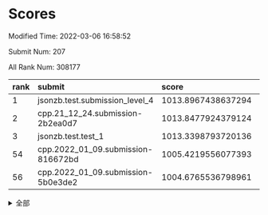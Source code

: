 # Scores

Modified Time: 2022-03-06 16:58:52

Submit Num: 207

All Rank Num: 308177

| rank |               submit               |       score        |       sigma        | pk_num |
| :--- | :--------------------------------- | :----------------- | :----------------- | :----- |
| 1    | jsonzb.test.submission_level_4     | 1013.8967438637294 | 0.7996691147185454 | 5953   |
| 2    | cpp.21_12_24.submission-2b2ea0d7   | 1013.8477924379124 | 0.7952526111807137 | 5957   |
| 3    | jsonzb.test.test_1                 | 1013.3398793720136 | 0.8374797280015799 | 5955   |
| 54   | cpp.2022_01_09.submission-816672bd | 1005.4219556077393 | 0.7194249157840916 | 5958   |
| 56   | cpp.2022_01_09.submission-5b0e3de2 | 1004.6765536798961 | 0.7238722971451146 | 5959   |


<details>
<summary>全部</summary>

| rank |                 submit                 |       score        |       sigma        | pk_num |
| :--- | :------------------------------------- | :----------------- | :----------------- | :----- |
| 1    | jsonzb.test.submission_level_4         | 1013.8967438637294 | 0.7996691147185454 | 5953   |
| 2    | cpp.21_12_24.submission-2b2ea0d7       | 1013.8477924379124 | 0.7952526111807137 | 5957   |
| 3    | jsonzb.test.test_1                     | 1013.3398793720136 | 0.8374797280015799 | 5955   |
| 4    | gobigger.level_3.submission_level_3_22 | 1011.9644582263429 | 0.768699473677414  | 5952   |
| 5    | gobigger.level_3.submission_level_3_27 | 1011.5160648106566 | 0.7737019402034517 | 5950   |
| 6    | gobigger.level_3.submission_level_3_32 | 1011.4956057243535 | 0.7760999631309065 | 5959   |
| 7    | gobigger.level_3.submission_level_3_38 | 1011.1798281208404 | 0.769566189171477  | 5954   |
| 8    | gobigger.level_3.submission_level_3_6  | 1010.7295492675864 | 0.7622638662584168 | 5953   |
| 9    | gobigger.level_3.submission_level_3_10 | 1010.7006971273019 | 0.7684465871249377 | 5953   |
| 10   | gobigger.level_3.submission_level_3_48 | 1010.5195312848923 | 0.8062975756246888 | 5953   |
| 11   | gobigger.level_3.submission_level_3_29 | 1010.4805001059822 | 0.7618353655873578 | 5954   |
| 12   | gobigger.level_3.submission_level_3_1  | 1010.4212593159814 | 0.778944999705287  | 5957   |
| 13   | gobigger.level_3.submission_level_3_19 | 1010.4188628823717 | 0.7677089474444538 | 5956   |
| 14   | gobigger.level_3.submission_level_3_45 | 1010.406387281251  | 0.7805588205590507 | 5959   |
| 15   | gobigger.level_3.submission_level_3_31 | 1010.3190568571225 | 0.7577627479705654 | 5955   |
| 16   | gobigger.level_3.submission_level_3_21 | 1010.3026763325984 | 0.7473834799532654 | 5949   |
| 17   | gobigger.level_3.submission_level_3_44 | 1010.2689637368725 | 0.7698643333456042 | 5955   |
| 18   | gobigger.level_3.submission_level_3_9  | 1010.2588975857063 | 0.765616702858514  | 5954   |
| 19   | gobigger.level_3.submission_level_3_12 | 1010.1849395243329 | 0.7517176027804872 | 5953   |
| 20   | gobigger.level_3.submission_level_3_28 | 1010.1732170815967 | 0.7808467520603919 | 5959   |
| 21   | gobigger.level_3.submission_level_3_46 | 1010.1675985092687 | 0.7422140205417587 | 5957   |
| 22   | gobigger.level_3.submission_level_3_4  | 1010.1390628226887 | 0.7543634266672941 | 5957   |
| 23   | gobigger.level_3.submission_level_3_26 | 1010.0360369706166 | 0.7674440743368228 | 5952   |
| 24   | gobigger.level_3.submission_level_3_23 | 1010.0318114887008 | 0.7647502657567856 | 5953   |
| 25   | gobigger.level_3.submission_level_3_16 | 1009.9028820193575 | 0.7881135220783431 | 5957   |
| 26   | gobigger.level_3.submission_level_3_7  | 1009.8886845113306 | 0.7700674881640194 | 5956   |
| 27   | gobigger.level_3.submission_level_3_42 | 1009.8441839703137 | 0.7454068620751473 | 5957   |
| 28   | gobigger.level_3.submission_level_3_13 | 1009.8413185665715 | 0.7456178184575571 | 5954   |
| 29   | gobigger.level_3.submission_level_3_39 | 1009.8124821035739 | 0.7479966276349859 | 5955   |
| 30   | gobigger.level_3.submission_level_3_25 | 1009.7118603621384 | 0.781706705711416  | 5954   |
| 31   | gobigger.level_3.submission_level_3_17 | 1009.679740253568  | 0.746124077623504  | 5955   |
| 32   | gobigger.level_3.submission_level_3_43 | 1009.6495113506234 | 0.7622763486352736 | 5958   |
| 33   | gobigger.level_3.submission_level_3_18 | 1009.6352225230806 | 0.7539621984146957 | 5956   |
| 34   | gobigger.level_3.submission_level_3_14 | 1009.5819627601646 | 0.7463515643394715 | 5955   |
| 35   | gobigger.level_3.submission_level_3_37 | 1009.568353138811  | 0.7468119889873921 | 5953   |
| 36   | gobigger.level_3.submission_level_3_0  | 1009.5582831465305 | 0.744872745058593  | 5951   |
| 37   | gobigger.level_3.submission_level_3_30 | 1009.5580039344741 | 0.7645631112455369 | 5957   |
| 38   | gobigger.level_3.submission_level_3_20 | 1009.5169131799665 | 0.7406597559342366 | 5956   |
| 39   | gobigger.level_3.submission_level_3_33 | 1009.500249917846  | 0.7677675460174469 | 5957   |
| 40   | gobigger.level_3.submission_level_3_35 | 1009.4854647166942 | 0.7537667102119765 | 5960   |
| 41   | gobigger.level_3.submission_level_3_2  | 1009.461059524067  | 0.7522305293035078 | 5959   |
| 42   | gobigger.level_3.submission_level_3_47 | 1009.4290717108706 | 0.7430015085401669 | 5956   |
| 43   | gobigger.level_3.submission_level_3_8  | 1009.1820981895863 | 0.7496487798773173 | 5956   |
| 44   | gobigger.level_3.submission_level_3_40 | 1009.0894888966938 | 0.746569649280185  | 5952   |
| 45   | gobigger.level_3.submission_level_3_11 | 1009.0285320624272 | 0.7538146472561887 | 5959   |
| 46   | gobigger.level_3.submission_level_3_49 | 1009.0130948644826 | 0.7580854890995903 | 5955   |
| 47   | gobigger.level_3.submission_level_3_15 | 1009.0029421243622 | 0.743988587027213  | 5956   |
| 48   | gobigger.level_3.submission_level_3_34 | 1008.9886044044952 | 0.7626651978734107 | 5951   |
| 49   | gobigger.level_3.submission_level_3_5  | 1008.8073831870794 | 0.735243082402347  | 5956   |
| 50   | gobigger.level_3.submission_level_3_36 | 1008.7207057479866 | 0.7319826266050381 | 5958   |
| 51   | gobigger.level_3.submission_level_3_24 | 1008.6027133085088 | 0.7211570768316732 | 5959   |
| 52   | gobigger.level_3.submission_level_3_41 | 1008.4895120895994 | 0.7457218232764756 | 5955   |
| 53   | gobigger.level_3.submission_level_3_3  | 1007.2286482129742 | 0.7211001841389006 | 5954   |
| 54   | cpp.2022_01_09.submission-816672bd     | 1005.4219556077393 | 0.7194249157840916 | 5958   |
| 55   | gobigger.level_1.submission_level_1_24 | 1004.8930766279916 | 0.7256318491321304 | 5959   |
| 56   | cpp.2022_01_09.submission-5b0e3de2     | 1004.6765536798961 | 0.7238722971451146 | 5959   |
| 57   | gobigger.level_1.submission_level_1_10 | 1004.5993801667805 | 0.7290725722523693 | 5963   |
| 58   | gobigger.level_1.submission_level_1_4  | 1004.542155165772  | 0.7344828424632225 | 5951   |
| 59   | gobigger.level_1.submission_level_1_27 | 1004.1334347080166 | 0.7160039421020097 | 5959   |
| 60   | gobigger.level_1.submission_level_1_14 | 1004.0285858112418 | 0.7143751074039691 | 5954   |
| 61   | gobigger.level_1.submission_level_1_7  | 1003.9802911301693 | 0.7096687249291166 | 5951   |
| 62   | gobigger.level_1.submission_level_1_37 | 1003.9547596956296 | 0.7165819936911814 | 5952   |
| 63   | gobigger.level_1.submission_level_1_5  | 1003.8958496692509 | 0.7167072891563155 | 5963   |
| 64   | gobigger.level_1.submission_level_1_36 | 1003.8767546187863 | 0.7241583677380081 | 5955   |
| 65   | gobigger.level_1.submission_level_1_28 | 1003.8368372195957 | 0.7093610287489913 | 5961   |
| 66   | gobigger.level_1.submission_level_1_47 | 1003.830798884902  | 0.7226093034256976 | 5952   |
| 67   | gobigger.level_1.submission_level_1_15 | 1003.7949101476637 | 0.71773491697075   | 5955   |
| 68   | gobigger.level_1.submission_level_1_41 | 1003.7780443425336 | 0.7125862696359856 | 5955   |
| 69   | gobigger.level_1.submission_level_1_43 | 1003.747516816794  | 0.7278580827916317 | 5953   |
| 70   | gobigger.level_1.submission_level_1_12 | 1003.7247014745186 | 0.7256323807465059 | 5957   |
| 71   | gobigger.level_1.submission_level_1_17 | 1003.7011800482094 | 0.7061339911568187 | 5950   |
| 72   | gobigger.level_1.submission_level_1_46 | 1003.6933360681237 | 0.7080999166389607 | 5954   |
| 73   | gobigger.level_1.submission_level_1_0  | 1003.5799748649044 | 0.7030387185885204 | 5952   |
| 74   | gobigger.level_1.submission_level_1_44 | 1003.4926391680356 | 0.7186462456704188 | 5953   |
| 75   | gobigger.level_1.submission_level_1_34 | 1003.4756701855945 | 0.7164578564443864 | 5957   |
| 76   | gobigger.level_1.submission_level_1_2  | 1003.4530571200859 | 0.7099337450070425 | 5959   |
| 77   | gobigger.level_1.submission_level_1_16 | 1003.4441993397941 | 0.7231345404469166 | 5953   |
| 78   | gobigger.level_1.submission_level_1_6  | 1003.343123514095  | 0.727653736260542  | 5958   |
| 79   | gobigger.level_1.submission_level_1_9  | 1003.32606180625   | 0.7161224085132064 | 5949   |
| 80   | gobigger.level_1.submission_level_1_19 | 1003.2945524698893 | 0.7091255928108193 | 5961   |
| 81   | gobigger.level_1.submission_level_1_39 | 1003.2608736003114 | 0.715391660437041  | 5953   |
| 82   | gobigger.level_1.submission_level_1_8  | 1003.2479996050142 | 0.7223523071387408 | 5954   |
| 83   | gobigger.level_1.submission_level_1_3  | 1003.1630370942895 | 0.7057555691086196 | 5957   |
| 84   | gobigger.level_1.submission_level_1_13 | 1003.1356639971613 | 0.7114751833881148 | 5949   |
| 85   | gobigger.level_1.submission_level_1_40 | 1003.0644381729182 | 0.7323222781068555 | 5952   |
| 86   | gobigger.level_1.submission_level_1_30 | 1003.0437778667998 | 0.7255414844642731 | 5958   |
| 87   | gobigger.level_1.submission_level_1_35 | 1003.0255851952936 | 0.722768440006615  | 5952   |
| 88   | gobigger.level_1.submission_level_1_49 | 1003.0092762700614 | 0.7049633538322546 | 5954   |
| 89   | gobigger.level_1.submission_level_1_32 | 1002.9757329032606 | 0.7231640866315105 | 5959   |
| 90   | gobigger.level_1.submission_level_1_20 | 1002.9506069212833 | 0.7163063681219493 | 5948   |
| 91   | gobigger.level_1.submission_level_1_48 | 1002.8912096584505 | 0.7114984031392529 | 5954   |
| 92   | gobigger.level_1.submission_level_1_45 | 1002.7932282933932 | 0.7148250815994236 | 5952   |
| 93   | gobigger.level_1.submission_level_1_25 | 1002.7795317759904 | 0.7225729480297386 | 5957   |
| 94   | gobigger.level_1.submission_level_1_21 | 1002.776931577347  | 0.7143083054842381 | 5958   |
| 95   | gobigger.level_1.submission_level_1_33 | 1002.7029984036691 | 0.7192851926146774 | 5955   |
| 96   | gobigger.level_1.submission_level_1_26 | 1002.698801243888  | 0.7150461574918092 | 5957   |
| 97   | gobigger.level_1.submission_level_1_11 | 1002.6919659994487 | 0.7106140429393886 | 5957   |
| 98   | gobigger.level_1.submission_level_1_18 | 1002.6310388418943 | 0.7143785998979099 | 5950   |
| 99   | gobigger.level_1.submission_level_1_42 | 1002.5547808173258 | 0.7025280910819726 | 5954   |
| 100  | gobigger.level_1.submission_level_1_31 | 1002.5211082521311 | 0.7129816586924338 | 5957   |
| 101  | gobigger.level_1.submission_level_1_38 | 1002.4667621088294 | 0.7216282476140838 | 5955   |
| 102  | gobigger.level_1.submission_level_1_22 | 1002.377688078816  | 0.6984177319349959 | 5955   |
| 103  | gobigger.level_1.submission_level_1_29 | 1002.1403648029303 | 0.7084039691218488 | 5958   |
| 104  | gobigger.level_1.submission_level_1_1  | 1002.0835843367248 | 0.7063521071097651 | 5951   |
| 105  | gobigger.level_1.submission_level_1_23 | 1001.9330127811487 | 0.7026649576281856 | 5952   |
| 106  | gobigger.random.submission_random_4    | 997.796431397169   | 0.7075220252758031 | 5956   |
| 107  | gobigger.random.submission_random_28   | 997.404696825352   | 0.7002324303230673 | 5962   |
| 108  | gobigger.random.submission_random_1    | 997.1202946437464  | 0.6987142786673677 | 5961   |
| 109  | gobigger.random.submission_random_42   | 997.0192248531176  | 0.7056446125968177 | 5950   |
| 110  | gobigger.random.submission_random_39   | 996.9784487539861  | 0.7069601705885691 | 5951   |
| 111  | gobigger.random.submission_random_23   | 996.8676620004873  | 0.7148008895517265 | 5952   |
| 112  | gobigger.random.submission_random_49   | 996.858130920207   | 0.703538560560887  | 5957   |
| 113  | gobigger.random.submission_random_34   | 996.7046385498998  | 0.7053647401228504 | 5957   |
| 114  | gobigger.random.submission_random_21   | 996.6581389924326  | 0.7179805108424244 | 5956   |
| 115  | gobigger.random.submission_random_44   | 996.5912235680082  | 0.7065100034684815 | 5953   |
| 116  | gobigger.random.submission_random_20   | 996.5758409100398  | 0.7031762141731035 | 5957   |
| 117  | gobigger.random.submission_random_40   | 996.5252412446317  | 0.7199583178751031 | 5954   |
| 118  | gobigger.random.submission_random_46   | 996.455811583366   | 0.7089628473772491 | 5957   |
| 119  | gobigger.random.submission_random_13   | 996.4512572358565  | 0.7147072655707402 | 5957   |
| 120  | gobigger.random.submission_random_12   | 996.4510704355914  | 0.7117892018681078 | 5958   |
| 121  | gobigger.random.submission_random_15   | 996.4483875620004  | 0.7033568264863753 | 5954   |
| 122  | gobigger.random.submission_random_36   | 996.4208655960149  | 0.708938208303507  | 5955   |
| 123  | gobigger.random.submission_random_6    | 996.3766987581542  | 0.7223683840995903 | 5961   |
| 124  | gobigger.random.submission_random_29   | 996.3622752561439  | 0.7134937590556837 | 5955   |
| 125  | gobigger.random.submission_random_38   | 996.2725561901715  | 0.7005204251004863 | 5953   |
| 126  | gobigger.random.submission_random_19   | 996.0959666173953  | 0.7238168763566972 | 5955   |
| 127  | gobigger.random.submission_random_33   | 996.0880455190612  | 0.7044231600813504 | 5951   |
| 128  | gobigger.random.submission_random_32   | 996.0867793119922  | 0.7158376238690127 | 5952   |
| 129  | gobigger.random.submission_random_43   | 996.0672619776233  | 0.7139498502460147 | 5956   |
| 130  | gobigger.random.submission_random_7    | 996.0426422729006  | 0.7047673738673801 | 5957   |
| 131  | gobigger.random.submission_random_48   | 995.9278287490223  | 0.7132510921777753 | 5954   |
| 132  | gobigger.random.submission_random_35   | 995.8799123375409  | 0.7067222996833059 | 5955   |
| 133  | gobigger.random.submission_random_41   | 995.8322942588841  | 0.7132929465307397 | 5958   |
| 134  | gobigger.random.submission_random_24   | 995.8084605077364  | 0.7180825233345797 | 5957   |
| 135  | gobigger.random.submission_random_10   | 995.804494987758   | 0.7148543160209053 | 5952   |
| 136  | gobigger.random.submission_random_3    | 995.8035255025776  | 0.7295392036137323 | 5959   |
| 137  | gobigger.random.submission_random_9    | 995.7887258822157  | 0.7010997827199061 | 5956   |
| 138  | gobigger.random.submission_random_22   | 995.7816140928825  | 0.7106298890676942 | 5954   |
| 139  | gobigger.random.submission_random_26   | 995.7561632991745  | 0.7065373827989853 | 5960   |
| 140  | gobigger.random.submission_random_0    | 995.7263591937697  | 0.7119791690162708 | 5952   |
| 141  | gobigger.random.submission_random_45   | 995.7236829437873  | 0.7297857559061177 | 5956   |
| 142  | gobigger.random.submission_random_14   | 995.6948501486535  | 0.7167338202579673 | 5956   |
| 143  | gobigger.random.submission_random_2    | 995.470584477911   | 0.7147409793844747 | 5957   |
| 144  | gobigger.random.submission_random_8    | 995.4533680120911  | 0.715660554824183  | 5958   |
| 145  | gobigger.random.submission_random_47   | 995.4317711102619  | 0.710708721194078  | 5955   |
| 146  | gobigger.random.submission_random_11   | 995.3536520032646  | 0.717505663299409  | 5953   |
| 147  | gobigger.random.submission_random_16   | 995.2458122733624  | 0.7095935363497309 | 5961   |
| 148  | gobigger.random.submission_random_37   | 995.2046374909723  | 0.7065673354376663 | 5951   |
| 149  | gobigger.random.submission_random_25   | 995.1900968087954  | 0.7111902921545177 | 5952   |
| 150  | gobigger.random.submission_random_27   | 995.1801574775557  | 0.715507614177857  | 5954   |
| 151  | gobigger.random.submission_random_18   | 995.0096347830737  | 0.7111549584917818 | 5954   |
| 152  | gobigger.random.submission_random_31   | 994.8479646613798  | 0.7294560431067024 | 5955   |
| 153  | gobigger.random.submission_random_30   | 994.5982647102298  | 0.711908800790962  | 5956   |
| 154  | gobigger.random.submission_random_5    | 994.5428511514951  | 0.730384267649424  | 5954   |
| 155  | gobigger.random.submission_random_17   | 994.4962767996504  | 0.7150389594699919 | 5957   |
| 156  | gobigger.level_2.submission_level_2_12 | 994.1247010731126  | 0.7251894854893047 | 5956   |
| 157  | gobigger.level_2.submission_level_2_23 | 993.8316289684412  | 0.7402013147863445 | 5956   |
| 158  | gobigger.level_2.submission_level_2_22 | 993.4725628157793  | 0.7357516833337586 | 5948   |
| 159  | gobigger.level_2.submission_level_2_41 | 993.4119388993288  | 0.7423103574769625 | 5954   |
| 160  | gobigger.level_2.submission_level_2_3  | 993.3936832775036  | 0.7385244417133271 | 5956   |
| 161  | gobigger.level_2.submission_level_2_14 | 993.2576141682894  | 0.7543869232804739 | 5955   |
| 162  | gobigger.level_2.submission_level_2_44 | 993.2041795583197  | 0.7334115923666639 | 5952   |
| 163  | gobigger.level_2.submission_level_2_8  | 993.2010176563027  | 0.7425157222320247 | 5951   |
| 164  | gobigger.level_2.submission_level_2_39 | 993.1242925135862  | 0.7262370085490196 | 5957   |
| 165  | gobigger.level_2.submission_level_2_7  | 992.9403108458118  | 0.754489240205361  | 5955   |
| 166  | gobigger.level_2.submission_level_2_6  | 992.8077212537278  | 0.7327532519058573 | 5959   |
| 167  | gobigger.level_2.submission_level_2_1  | 992.8066783673539  | 0.7502140708723548 | 5955   |
| 168  | gobigger.level_2.submission_level_2_42 | 992.7007725210033  | 0.7409277439587719 | 5957   |
| 169  | gobigger.level_2.submission_level_2_30 | 992.6260638461947  | 0.7574029756021076 | 5951   |
| 170  | gobigger.level_2.submission_level_2_2  | 992.5763732907334  | 0.7328209422738965 | 5952   |
| 171  | gobigger.level_2.submission_level_2_26 | 992.5464919361535  | 0.7536391868545657 | 5956   |
| 172  | gobigger.level_2.submission_level_2_21 | 992.4900304475077  | 0.7538494440712905 | 5954   |
| 173  | gobigger.level_2.submission_level_2_20 | 992.4777163182922  | 0.742098282335379  | 5954   |
| 174  | gobigger.level_2.submission_level_2_36 | 992.4741358353261  | 0.7435775317606652 | 5959   |
| 175  | gobigger.level_2.submission_level_2_19 | 992.4632424524707  | 0.7386232002108913 | 5953   |
| 176  | gobigger.level_2.submission_level_2_24 | 992.4092768467475  | 0.7280656670998972 | 5949   |
| 177  | gobigger.level_2.submission_level_2_40 | 992.2382744557395  | 0.7475112255995553 | 5958   |
| 178  | gobigger.level_2.submission_level_2_47 | 992.2312489443798  | 0.7444749651170252 | 5957   |
| 179  | gobigger.level_2.submission_level_2_11 | 992.2019903759854  | 0.736528225528376  | 5953   |
| 180  | gobigger.level_2.submission_level_2_9  | 992.0759103041873  | 0.739183351462678  | 5954   |
| 181  | gobigger.level_2.submission_level_2_10 | 992.0593445614202  | 0.7604839988851936 | 5957   |
| 182  | gobigger.level_2.submission_level_2_15 | 992.0568968987534  | 0.7744111744098733 | 5953   |
| 183  | gobigger.level_2.submission_level_2_49 | 991.997946478985   | 0.746741907628683  | 5959   |
| 184  | gobigger.level_2.submission_level_2_31 | 991.9969394650313  | 0.7660924398718315 | 5956   |
| 185  | gobigger.level_2.submission_level_2_25 | 991.9384376963401  | 0.7749127676341732 | 5952   |
| 186  | gobigger.level_2.submission_level_2_37 | 991.9071713839818  | 0.739914280040331  | 5954   |
| 187  | gobigger.level_2.submission_level_2_27 | 991.8917760540265  | 0.7350358236134432 | 5954   |
| 188  | gobigger.level_2.submission_level_2_4  | 991.8879265844681  | 0.7405987668115142 | 5955   |
| 189  | gobigger.level_2.submission_level_2_13 | 991.8445989275361  | 0.7450752967402098 | 5958   |
| 190  | gobigger.level_2.submission_level_2_33 | 991.8254184425614  | 0.7627182511763244 | 5956   |
| 191  | gobigger.level_2.submission_level_2_18 | 991.8173128658223  | 0.7688011004076448 | 5959   |
| 192  | gobigger.level_2.submission_level_2_29 | 991.7053571388392  | 0.7413067905109391 | 5955   |
| 193  | gobigger.level_2.submission_level_2_0  | 991.6803236934967  | 0.7584081966679472 | 5951   |
| 194  | gobigger.level_2.submission_level_2_5  | 991.6577032915454  | 0.7484987869028595 | 5952   |
| 195  | gobigger.level_2.submission_level_2_17 | 991.5285073148998  | 0.7422417286230568 | 5953   |
| 196  | gobigger.level_2.submission_level_2_46 | 991.5280996479127  | 0.7661958469306024 | 5956   |
| 197  | gobigger.level_2.submission_level_2_45 | 991.4653489274873  | 0.7467857679925995 | 5952   |
| 198  | gobigger.level_2.submission_level_2_34 | 991.4421745162648  | 0.7562981815607548 | 5954   |
| 199  | gobigger.level_2.submission_level_2_38 | 991.2551389054286  | 0.7622926639653014 | 5955   |
| 200  | gobigger.level_2.submission_level_2_16 | 991.0735743208409  | 0.7724119981174196 | 5955   |
| 201  | gobigger.level_2.submission_level_2_48 | 990.806986161803   | 0.7416454389957033 | 5953   |
| 202  | gobigger.level_2.submission_level_2_43 | 990.6024746111962  | 0.7701200070807174 | 5954   |
| 203  | gobigger.level_2.submission_level_2_32 | 990.5512819241286  | 0.7747529205770652 | 5959   |
| 204  | gobigger.level_2.submission_level_2_28 | 990.1916177796045  | 0.7624265330348697 | 5952   |
| 205  | gobigger.level_2.submission_level_2_35 | 990.1422413341951  | 0.7452329426543628 | 5956   |
| 206  | gobigger.none.submission_none_0        | 976.2218719971405  | 1.4338234676265889 | 5960   |
| 207  | gobigger.none.submission_none_1        | 975.9728322263711  | 1.4060794928231564 | 5960   |

</details>